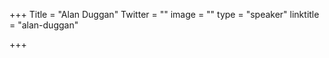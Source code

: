+++
Title = "Alan Duggan"
Twitter = ""
image = ""
type = "speaker"
linktitle = "alan-duggan"

+++


